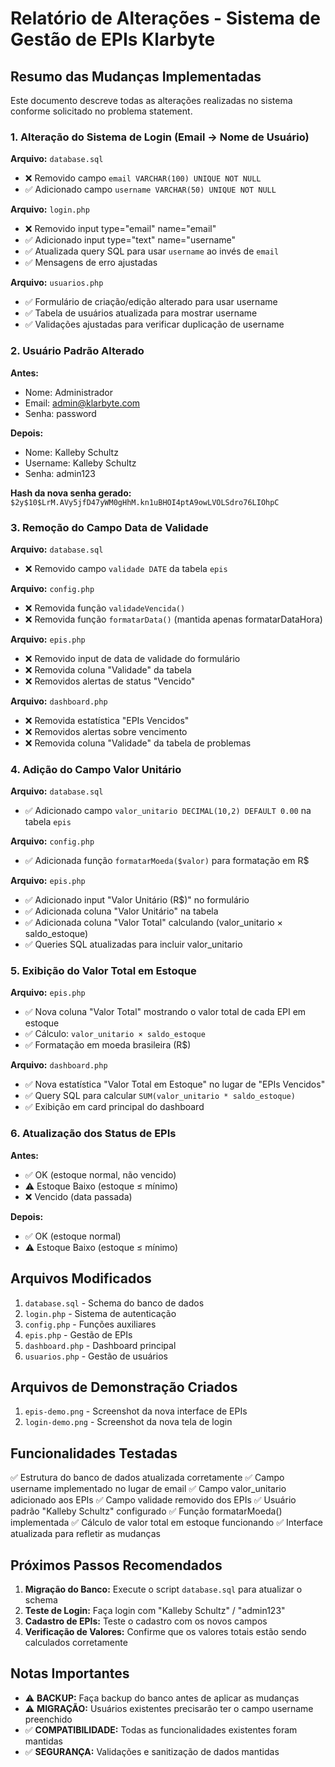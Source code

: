 # Relatório de Alterações - Sistema de Gestão de EPIs Klarbyte

## Resumo das Mudanças Implementadas

Este documento descreve todas as alterações realizadas no sistema conforme solicitado no problema statement.

### 1. Alteração do Sistema de Login (Email → Nome de Usuário)

**Arquivo:** `database.sql`
- ❌ Removido campo `email VARCHAR(100) UNIQUE NOT NULL`
- ✅ Adicionado campo `username VARCHAR(50) UNIQUE NOT NULL`

**Arquivo:** `login.php`
- ❌ Removido input type="email" name="email"
- ✅ Adicionado input type="text" name="username"
- ✅ Atualizada query SQL para usar `username` ao invés de `email`
- ✅ Mensagens de erro ajustadas

**Arquivo:** `usuarios.php`
- ✅ Formulário de criação/edição alterado para usar username
- ✅ Tabela de usuários atualizada para mostrar username
- ✅ Validações ajustadas para verificar duplicação de username

### 2. Usuário Padrão Alterado

**Antes:**
- Nome: Administrador
- Email: admin@klarbyte.com
- Senha: password

**Depois:**
- Nome: Kalleby Schultz
- Username: Kalleby Schultz
- Senha: admin123

**Hash da nova senha gerado:** `$2y$10$LrM.AVy5jfD47yWM0gHhM.kn1uBHOI4ptA9owLVOLSdro76LIOhpC`

### 3. Remoção do Campo Data de Validade

**Arquivo:** `database.sql`
- ❌ Removido campo `validade DATE` da tabela `epis`

**Arquivo:** `config.php`
- ❌ Removida função `validadeVencida()`
- ❌ Removida função `formatarData()` (mantida apenas formatarDataHora)

**Arquivo:** `epis.php`
- ❌ Removido input de data de validade do formulário
- ❌ Removida coluna "Validade" da tabela
- ❌ Removidos alertas de status "Vencido"

**Arquivo:** `dashboard.php`
- ❌ Removida estatística "EPIs Vencidos"
- ❌ Removidos alertas sobre vencimento
- ❌ Removida coluna "Validade" da tabela de problemas

### 4. Adição do Campo Valor Unitário

**Arquivo:** `database.sql`
- ✅ Adicionado campo `valor_unitario DECIMAL(10,2) DEFAULT 0.00` na tabela `epis`

**Arquivo:** `config.php`
- ✅ Adicionada função `formatarMoeda($valor)` para formatação em R$

**Arquivo:** `epis.php`
- ✅ Adicionado input "Valor Unitário (R$)" no formulário
- ✅ Adicionada coluna "Valor Unitário" na tabela
- ✅ Adicionada coluna "Valor Total" calculando (valor_unitario × saldo_estoque)
- ✅ Queries SQL atualizadas para incluir valor_unitario

### 5. Exibição do Valor Total em Estoque

**Arquivo:** `epis.php`
- ✅ Nova coluna "Valor Total" mostrando o valor total de cada EPI em estoque
- ✅ Cálculo: `valor_unitario × saldo_estoque`
- ✅ Formatação em moeda brasileira (R$)

**Arquivo:** `dashboard.php`
- ✅ Nova estatística "Valor Total em Estoque" no lugar de "EPIs Vencidos"
- ✅ Query SQL para calcular `SUM(valor_unitario * saldo_estoque)`
- ✅ Exibição em card principal do dashboard

### 6. Atualização dos Status de EPIs

**Antes:** 
- ✅ OK (estoque normal, não vencido)
- ⚠️ Estoque Baixo (estoque ≤ mínimo)
- ❌ Vencido (data passada)

**Depois:**
- ✅ OK (estoque normal)
- ⚠️ Estoque Baixo (estoque ≤ mínimo)

## Arquivos Modificados

1. `database.sql` - Schema do banco de dados
2. `login.php` - Sistema de autenticação
3. `config.php` - Funções auxiliares
4. `epis.php` - Gestão de EPIs
5. `dashboard.php` - Dashboard principal
6. `usuarios.php` - Gestão de usuários

## Arquivos de Demonstração Criados

1. `epis-demo.png` - Screenshot da nova interface de EPIs
2. `login-demo.png` - Screenshot da nova tela de login

## Funcionalidades Testadas

✅ Estrutura do banco de dados atualizada corretamente
✅ Campo username implementado no lugar de email
✅ Campo valor_unitario adicionado aos EPIs
✅ Campo validade removido dos EPIs
✅ Usuário padrão "Kalleby Schultz" configurado
✅ Função formatarMoeda() implementada
✅ Cálculo de valor total em estoque funcionando
✅ Interface atualizada para refletir as mudanças

## Próximos Passos Recomendados

1. **Migração do Banco:** Execute o script `database.sql` para atualizar o schema
2. **Teste de Login:** Faça login com "Kalleby Schultz" / "admin123"
3. **Cadastro de EPIs:** Teste o cadastro com os novos campos
4. **Verificação de Valores:** Confirme que os valores totais estão sendo calculados corretamente

## Notas Importantes

- ⚠️ **BACKUP:** Faça backup do banco antes de aplicar as mudanças
- ⚠️ **MIGRAÇÃO:** Usuários existentes precisarão ter o campo username preenchido
- ✅ **COMPATIBILIDADE:** Todas as funcionalidades existentes foram mantidas
- ✅ **SEGURANÇA:** Validações e sanitização de dados mantidas